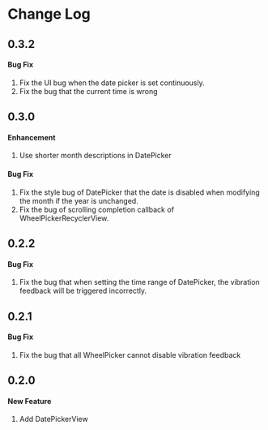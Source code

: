 Change Log
===

0.3.2
---
#### Bug Fix
1. Fix the UI bug when the date picker is set continuously.
2. Fix the bug that the current time is wrong

0.3.0
---
#### Enhancement
1. Use shorter month descriptions in DatePicker

#### Bug Fix
1. Fix the style bug of DatePicker that the date is disabled when modifying the month if the year is unchanged.
2. Fix the bug of scrolling completion callback of WheelPickerRecyclerView.

0.2.2
---
#### Bug Fix
1. Fix the bug that when setting the time range of DatePicker, the vibration feedback will be triggered incorrectly.


0.2.1
---
#### Bug Fix
1. Fix the bug that all WheelPicker cannot disable vibration feedback

0.2.0
---
#### New Feature
1. Add DatePickerView